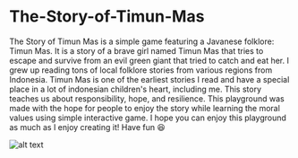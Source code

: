 # The-Story-of-Timun-Mas
The Story of Timun Mas is a simple game featuring a Javanese folklore: Timun Mas. It is a story of a brave girl named Timun Mas that tries to escape and survive from an evil green giant that tried to catch and eat her.  I grew up reading tons of local folklore stories from various regions from Indonesia. Timun Mas is one of the earliest stories I read and have a special place in a lot of indonesian children's heart, including me. This story teaches us about responsibility, hope, and resilience. This playground was made with the hope for people to enjoy the story while learning the moral values using simple interactive game.  I hope you can enjoy this playground as much as I enjoy creating it! Have fun 😆

![alt text](https://github.com/talifia/The-Story-of-Timun-Mas/issues/1#issue-885251009)

